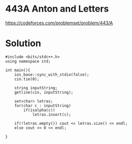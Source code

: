 # 443A	Anton and Letters

https://codeforces.com/problemset/problem/443/A

# Solution

```
#include <bits/stdc++.h>
using namespace std;

int main(){
    ios_base::sync_with_stdio(false);
    cin.tie(0);

    string inputString;
    getline(cin, inputString);

    set<char> letras;
    for(char c : inputString)
        if(isalpha(c))
            letras.insert(c);

    if(!letras.empty()) cout << letras.size() << endl;
    else cout << 0 << endl;

}
```